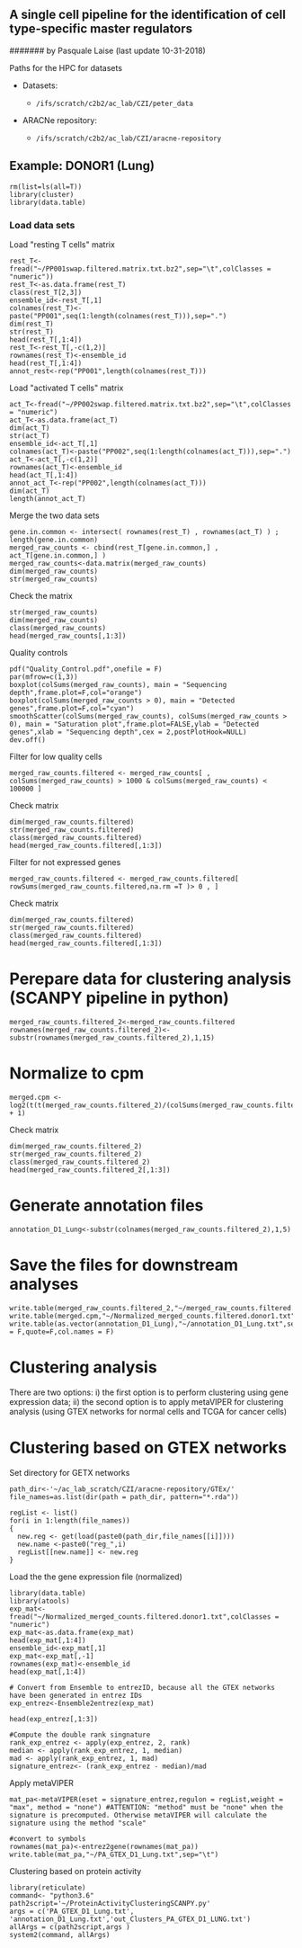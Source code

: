 

## A single cell pipeline for the identification of cell type-specific master regulators
####### by Pasquale Laise (last update 10-31-2018)

Paths for the HPC for datasets
* Datasets: 
  * ```/ifs/scratch/c2b2/ac_lab/CZI/peter_data```
  
* ARACNe repository: 
  * ```/ifs/scratch/c2b2/ac_lab/CZI/aracne-repository```

## Example: DONOR1 (Lung)

````
rm(list=ls(all=T))
library(cluster)
library(data.table)

````
### Load data sets

Load "resting T cells" matrix

````
rest_T<-fread("~/PP001swap.filtered.matrix.txt.bz2",sep="\t",colClasses = "numeric"))
rest_T<-as.data.frame(rest_T)
class(rest_T[2,3])
ensemble_id<-rest_T[,1]
colnames(rest_T)<-paste("PP001",seq(1:length(colnames(rest_T))),sep=".")
dim(rest_T)
str(rest_T)
head(rest_T[,1:4])
rest_T<-rest_T[,-c(1,2)]
rownames(rest_T)<-ensemble_id
head(rest_T[,1:4])
annot_rest<-rep("PP001",length(colnames(rest_T)))

````
Load  "activated T cells" matrix

````
act_T<-fread("~/PP002swap.filtered.matrix.txt.bz2",sep="\t",colClasses = "numeric")
act_T<-as.data.frame(act_T)
dim(act_T)
str(act_T)
ensemble_id<-act_T[,1]
colnames(act_T)<-paste("PP002",seq(1:length(colnames(act_T))),sep=".")
act_T<-act_T[,-c(1,2)]
rownames(act_T)<-ensemble_id
head(act_T[,1:4])
annot_act_T<-rep("PP002",length(colnames(act_T)))
dim(act_T)
length(annot_act_T)

````
Merge the two data sets

````
gene.in.common <- intersect( rownames(rest_T) , rownames(act_T) ) ; length(gene.in.common)
merged_raw_counts <- cbind(rest_T[gene.in.common,] , act_T[gene.in.common,] )
merged_raw_counts<-data.matrix(merged_raw_counts)
dim(merged_raw_counts)
str(merged_raw_counts)
````
Check the matrix

````
str(merged_raw_counts)
dim(merged_raw_counts)
class(merged_raw_counts)
head(merged_raw_counts[,1:3])
````
Quality controls

````
pdf("Quality_Control.pdf",onefile = F) 
par(mfrow=c(1,3))
boxplot(colSums(merged_raw_counts), main = "Sequencing depth",frame.plot=F,col="orange")
boxplot(colSums(merged_raw_counts > 0), main = "Detected genes",frame.plot=F,col="cyan")
smoothScatter(colSums(merged_raw_counts), colSums(merged_raw_counts > 0), main = "Saturation plot",frame.plot=FALSE,ylab = "Detected genes",xlab = "Sequencing depth",cex = 2,postPlotHook=NULL)
dev.off()

````

Filter for  low quality cells

````
merged_raw_counts.filtered <- merged_raw_counts[ , colSums(merged_raw_counts) > 1000 & colSums(merged_raw_counts) < 100000 ]
````
Check matrix

````
dim(merged_raw_counts.filtered)
str(merged_raw_counts.filtered)
class(merged_raw_counts.filtered)
head(merged_raw_counts.filtered[,1:3])
````

Filter for not expressed genes
````
merged_raw_counts.filtered <- merged_raw_counts.filtered[ rowSums(merged_raw_counts.filtered,na.rm =T )> 0 , ]
````
Check matrix

````
dim(merged_raw_counts.filtered)
str(merged_raw_counts.filtered)
class(merged_raw_counts.filtered)
head(merged_raw_counts.filtered[,1:3])
````

# Perepare data for clustering analysis (SCANPY pipeline in python)
````
merged_raw_counts.filtered_2<-merged_raw_counts.filtered
rownames(merged_raw_counts.filtered_2)<-substr(rownames(merged_raw_counts.filtered_2),1,15)
````
# Normalize to cpm
````
merged.cpm <- log2(t(t(merged_raw_counts.filtered_2)/(colSums(merged_raw_counts.filtered_2)/1e6)) + 1)
````

Check matrix

````
dim(merged_raw_counts.filtered_2)
str(merged_raw_counts.filtered_2)
class(merged_raw_counts.filtered_2)
head(merged_raw_counts.filtered_2[,1:3])
````
# Generate annotation files
````
annotation_D1_Lung<-substr(colnames(merged_raw_counts.filtered_2),1,5)
````
# Save the files for downstream analyses
````
write.table(merged_raw_counts.filtered_2,"~/merged_raw_counts.filtered.donor1.txt",sep="\t")
write.table(merged.cpm,"~/Normalized_merged_counts.filtered.donor1.txt",sep="\t")
write.table(as.vector(annotation_D1_Lung),"~/annotation_D1_Lung.txt",sep="\t",row.names = F,quote=F,col.names = F)
````

# Clustering analysis
There are two options: i) the first option is to perform clustering using gene expression data; ii) the second option is to apply metaVIPER for clustering analysis (using GTEX networks for normal cells and TCGA for cancer cells)

# Clustering based on GTEX networks

Set directory for GETX  networks

````
path_dir<-'~/ac_lab_scratch/CZI/aracne-repository/GTEx/'
file_names=as.list(dir(path = path_dir, pattern="*.rda"))

regList <- list()
for(i in 1:length(file_names)) 
{
  new.reg <- get(load(paste0(path_dir,file_names[[i]]))) 
  new.name <-paste0("reg_",i)
  regList[[new.name]] <- new.reg
}
````

Load the the gene expression file (normalized)

````
library(data.table)
library(atools)
exp_mat<-fread("~/Normalized_merged_counts.filtered.donor1.txt",colClasses = "numeric")
exp_mat<-as.data.frame(exp_mat)
head(exp_mat[,1:4])
ensemble_id<-exp_mat[,1]
exp_mat<-exp_mat[,-1]
rownames(exp_mat)<-ensemble_id
head(exp_mat[,1:4])

# Convert from Ensemble to entrezID, because all the GTEX networks have been generated in entrez IDs
exp_entrez<-Ensemble2entrez(exp_mat)

head(exp_entrez[,1:3])

#Compute the double rank singnature
rank_exp_entrez <- apply(exp_entrez, 2, rank)
median <- apply(rank_exp_entrez, 1, median)
mad <- apply(rank_exp_entrez, 1, mad)
signature_entrez<- (rank_exp_entrez - median)/mad

````
Apply metaVIPER

````
mat_pa<-metaVIPER(eset = signature_entrez,regulon = regList,weight = "max", method = "none") #ATTENTION: "method" must be "none" when the signature is precomputed. Otherwise metaVIPER will calculate the signature using the method "scale"

#convert to symbols
rownames(mat_pa)<-entrez2gene(rownames(mat_pa))
write.table(mat_pa,"~/PA_GTEX_D1_Lung.txt",sep="\t")
````

Clustering based on protein activity

````
library(reticulate)
command<- "python3.6"
path2script='~/ProteinActivityClusteringSCANPY.py'
args = c('PA_GTEX_D1_Lung.txt', 'annotation_D1_Lung.txt','out_Clusters_PA_GTEX_D1_LUNG.txt')
allArgs = c(path2script,args )
system2(command, allArgs)

````
















